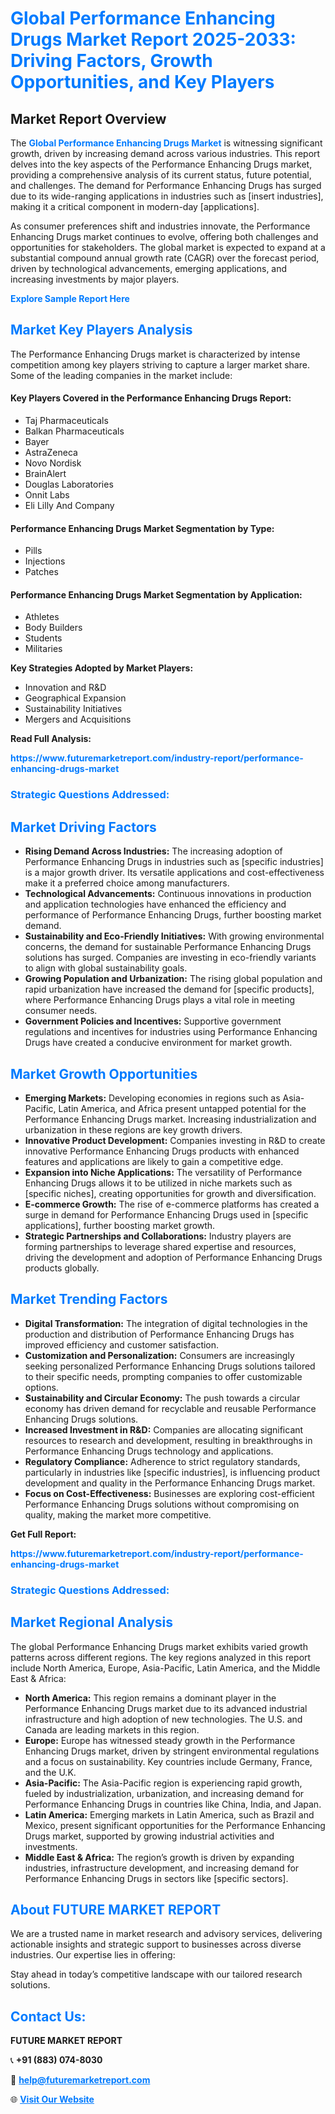 <h1 style="color: #007BFF;">Global Performance Enhancing Drugs Market Report 2025-2033: Driving Factors, Growth Opportunities, and Key Players</h1>

<section id="overview">
<h2>Market Report Overview</h2>
<p>The <a href="https://www.futuremarketreport.com/industry-report/performance-enhancing-drugs-market" style="color: #007BFF; text-decoration: none;"><strong>Global Performance Enhancing Drugs Market</strong></a> is witnessing significant growth, driven by increasing demand across various industries. This report delves into the key aspects of the Performance Enhancing Drugs market, providing a comprehensive analysis of its current status, future potential, and challenges. The demand for Performance Enhancing Drugs has surged due to its wide-ranging applications in industries such as [insert industries], making it a critical component in modern-day [applications].</p>
<p>As consumer preferences shift and industries innovate, the Performance Enhancing Drugs market continues to evolve, offering both challenges and opportunities for stakeholders. The global market is expected to expand at a substantial compound annual growth rate (CAGR) over the forecast period, driven by technological advancements, emerging applications, and increasing investments by major players.</p>
</section>

<section id="overview">
<p><a href="https://www.futuremarketreport.com/request-sample/reportId=63820" style="color: #007BFF; text-decoration: none;"><strong>Explore Sample Report Here</strong></a></p>
</section>

<section id="key-players">
<h2 style="color: #007BFF;">Market Key Players Analysis</h2>
<p>The Performance Enhancing Drugs market is characterized by intense competition among key players striving to capture a larger market share. Some of the leading companies in the market include:</p>
<h4>Key Players Covered in the Performance Enhancing Drugs Report:</h4>
<ul><li>Taj Pharmaceuticals</li><li>Balkan Pharmaceuticals</li><li>Bayer</li><li>AstraZeneca</li><li>Novo Nordisk</li><li>BrainAlert</li><li>Douglas Laboratories</li><li>Onnit Labs</li><li>Eli Lilly And Company</li></ul>
<h4>Performance Enhancing Drugs Market Segmentation by Type:</h4>
<ul><li>Pills</li><li>Injections</li><li>Patches</li></ul>

<h4>Performance Enhancing Drugs Market Segmentation by Application:</h4>
<ul><li>Athletes</li><li>Body Builders</li><li>Students</li><li>Militaries</li></ul>
<p><strong>Key Strategies Adopted by Market Players:</strong></p>
<ul>
<li>Innovation and R&D</li>
<li>Geographical Expansion</li>
<li>Sustainability Initiatives</li>
<li>Mergers and Acquisitions</li>
</ul>
</section>

<section>
<p><strong>Read Full Analysis: </strong></p><a href="https://www.futuremarketreport.com/industry-report/performance-enhancing-drugs-market" style="color: #007BFF; text-decoration: none;"><strong>https://www.futuremarketreport.com/industry-report/performance-enhancing-drugs-market</strong></a>
<h3 style="color: #007BFF;">Strategic Questions Addressed:</h3>
</section>

<section id="driving-factors">
<h2 style="color: #007BFF;">Market Driving Factors</h2>
<ul>
<li><strong>Rising Demand Across Industries:</strong> The increasing adoption of Performance Enhancing Drugs in industries such as [specific industries] is a major growth driver. Its versatile applications and cost-effectiveness make it a preferred choice among manufacturers.</li>
<li><strong>Technological Advancements:</strong> Continuous innovations in production and application technologies have enhanced the efficiency and performance of Performance Enhancing Drugs, further boosting market demand.</li>
<li><strong>Sustainability and Eco-Friendly Initiatives:</strong> With growing environmental concerns, the demand for sustainable Performance Enhancing Drugs solutions has surged. Companies are investing in eco-friendly variants to align with global sustainability goals.</li>
<li><strong>Growing Population and Urbanization:</strong> The rising global population and rapid urbanization have increased the demand for [specific products], where Performance Enhancing Drugs plays a vital role in meeting consumer needs.</li>
<li><strong>Government Policies and Incentives:</strong> Supportive government regulations and incentives for industries using Performance Enhancing Drugs have created a conducive environment for market growth.</li>
</ul>
</section>

<section id="growth-opportunities">
<h2 style="color: #007BFF;">Market Growth Opportunities</h2>
<ul>
<li><strong>Emerging Markets:</strong> Developing economies in regions such as Asia-Pacific, Latin America, and Africa present untapped potential for the Performance Enhancing Drugs market. Increasing industrialization and urbanization in these regions are key growth drivers.</li>
<li><strong>Innovative Product Development:</strong> Companies investing in R&D to create innovative Performance Enhancing Drugs products with enhanced features and applications are likely to gain a competitive edge.</li>
<li><strong>Expansion into Niche Applications:</strong> The versatility of Performance Enhancing Drugs allows it to be utilized in niche markets such as [specific niches], creating opportunities for growth and diversification.</li>
<li><strong>E-commerce Growth:</strong> The rise of e-commerce platforms has created a surge in demand for Performance Enhancing Drugs used in [specific applications], further boosting market growth.</li>
<li><strong>Strategic Partnerships and Collaborations:</strong> Industry players are forming partnerships to leverage shared expertise and resources, driving the development and adoption of Performance Enhancing Drugs products globally.</li>
</ul>
</section>

<section id="trending-factors">
<h2 style="color: #007BFF;">Market Trending Factors</h2>
<ul>
<li><strong>Digital Transformation:</strong> The integration of digital technologies in the production and distribution of Performance Enhancing Drugs has improved efficiency and customer satisfaction.</li>
<li><strong>Customization and Personalization:</strong> Consumers are increasingly seeking personalized Performance Enhancing Drugs solutions tailored to their specific needs, prompting companies to offer customizable options.</li>
<li><strong>Sustainability and Circular Economy:</strong> The push towards a circular economy has driven demand for recyclable and reusable Performance Enhancing Drugs solutions.</li>
<li><strong>Increased Investment in R&D:</strong> Companies are allocating significant resources to research and development, resulting in breakthroughs in Performance Enhancing Drugs technology and applications.</li>
<li><strong>Regulatory Compliance:</strong> Adherence to strict regulatory standards, particularly in industries like [specific industries], is influencing product development and quality in the Performance Enhancing Drugs market.</li>
<li><strong>Focus on Cost-Effectiveness:</strong> Businesses are exploring cost-efficient Performance Enhancing Drugs solutions without compromising on quality, making the market more competitive.</li>
</ul>
</section>

<section>
<p><strong>Get Full Report: </strong></p><a href="https://www.futuremarketreport.com/industry-report/performance-enhancing-drugs-market" style="color: #007BFF; text-decoration: none;"><strong>https://www.futuremarketreport.com/industry-report/performance-enhancing-drugs-market</strong></a>
<h3 style="color: #007BFF;">Strategic Questions Addressed:</h3>
</section>


<section id="regional-analysis">
<h2 style="color: #007BFF;">Market Regional Analysis</h2>
<p>The global Performance Enhancing Drugs market exhibits varied growth patterns across different regions. The key regions analyzed in this report include North America, Europe, Asia-Pacific, Latin America, and the Middle East & Africa:</p>
<ul>
<li><strong>North America:</strong> This region remains a dominant player in the Performance Enhancing Drugs market due to its advanced industrial infrastructure and high adoption of new technologies. The U.S. and Canada are leading markets in this region.</li>
<li><strong>Europe:</strong> Europe has witnessed steady growth in the Performance Enhancing Drugs market, driven by stringent environmental regulations and a focus on sustainability. Key countries include Germany, France, and the U.K.</li>
<li><strong>Asia-Pacific:</strong> The Asia-Pacific region is experiencing rapid growth, fueled by industrialization, urbanization, and increasing demand for Performance Enhancing Drugs in countries like China, India, and Japan.</li>
<li><strong>Latin America:</strong> Emerging markets in Latin America, such as Brazil and Mexico, present significant opportunities for the Performance Enhancing Drugs market, supported by growing industrial activities and investments.</li>
<li><strong>Middle East & Africa:</strong> The region’s growth is driven by expanding industries, infrastructure development, and increasing demand for Performance Enhancing Drugs in sectors like [specific sectors].</li>
</ul>
</section>

<footer>
<h2 style="color: #007BFF;">About FUTURE MARKET REPORT</h2>
<p>We are a trusted name in market research and advisory services, delivering actionable insights and strategic support to businesses across diverse industries. Our expertise lies in offering:</p>

<p>Stay ahead in today’s competitive landscape with our tailored research solutions.</p>

<h2 style="color: #007BFF;">Contact Us:</h2>
<p><strong>FUTURE MARKET REPORT</strong></p>
<p>📞 <strong>+91 (883) 074-8030</strong></p>
<p>📧 <strong><a href="mailto:help@futuremarketreport.com" style="color: #007BFF;">help@futuremarketreport.com</a></strong></p>
<p>🌐 <strong><a href="https://www.futuremarketreport.com/" style="color: #007BFF;">Visit Our Website</a></strong></p>
</footer>